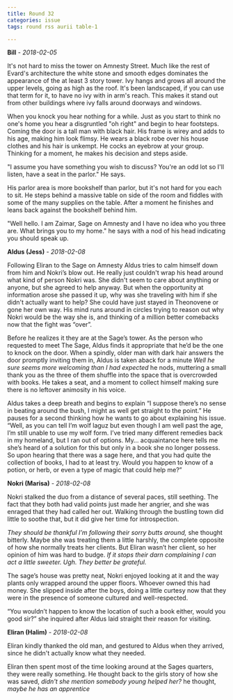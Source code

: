 ```yaml
---
title: Round 32
categories: issue
tags: round rss aurii table-1

---
```


**Bill** - *2018-02-05*

It's not hard to miss the tower on Amnesty Street. Much like the rest of Evard's architecture the white stone and smooth edges dominates the appearance of the at least 3 story tower. Ivy hangs and grows all around the upper levels, going as high as the roof. It's been landscaped, if you can use that term for it, to have no ivy with in arm's reach. This makes it stand out from other buildings where ivy falls around doorways and windows. 

When you knock you hear nothing for a while. Just as you start to think no one's home you hear a disgruntled "oh right" and begin to hear footsteps. Coming the door is a tall man with black hair. His frame is wirey and adds to his age, making him look flimsy. He wears a black robe over his house clothes and his hair is unkempt. He cocks an eyebrow at your group. Thinking for a moment, he makes his decision and steps aside.

"I assume you have something you wish to discuss? You're an odd lot so I'll listen, have a seat in the parlor." He says. 

His parlor area is more bookshelf than parlor, but it's not hard for you each to sit. He steps behind a massive table on side of the room and fiddles with some of the many supplies on the table. After a moment he finishes and leans back against the bookshelf behind him. 

"Well hello. I am Zaimar, Sage on Amnesty and I have no idea who you three are. What brings you to my home." he says with a nod of his head indicating you should speak up.

**Aldus (Jess)** - *2018-02-08*

Following Eliran to the Sage on Amnesty Aldus tries to calm himself down from him and Nokri’s blow out. He really just couldn't wrap his head around what kind of person Nokri was. She didn't seem to care about anything or anyone, but she agreed to help anyway. But when the opportunity at information arose she passed it up, why was she traveling with him if she didn't actually want to help? She could have just stayed in Theonovene or gone her own way. His mind runs around in circles trying to reason out why Nokri would be the way she is, and thinking of a million better comebacks now that the fight was “over”. 

Before he realizes it they are at the Sage’s tower. As the person who requested to meet The Sage, Aldus finds it appropriate that he’d be the one to knock on the door. When a spindly, older man with dark hair answers the door promptly inviting them in, Aldus is taken aback for a minute *Well he sure seems more welcoming than I had expected* he nods, muttering a small thank you as the three of them shuffle into the space that is overcrowded with books. He takes a seat, and a moment to collect himself making sure there is no leftover animosity in his voice. 

Aldus takes a deep breath and begins to explain “I suppose there’s no sense in beating around the bush, I might as well get straight to the point.” He pauses for a second thinking how he wants to go about explaining his issue. “Well, as you can tell I’m wolf laguz but even though I am well past the age, I’m still unable to use my wolf form. I’ve tried many different remedies back in my homeland, but I ran out of options. My… acquaintance here tells me she’s heard of a solution for this but only in a book she no longer possess. So upon hearing that there was a sage here, and that you had quite the collection of books, I had to at least try. Would you happen to know of a potion, or herb, or even a type of magic that could help me?”

**Nokri (Marisa)** - *2018-02-08*

Nokri stalked the duo from a distance of several paces, still seething. The fact that they both had valid points just made her angrier, and she was enraged that they had called her out. Walking through the bustling town did little to soothe that, but it did give her time for introspection. 

*They should be thankful I’m following their sorry butts around,* she thought bitterly. Maybe she was treating them a little harshly, the complete opposite of how she normally treats her clients. But Eliran wasn’t her client, so her opinion of him was hard to budge. *If it stops their darn complaining I can act a little sweeter. Ugh. They better be grateful.*

The sage’s house was pretty neat, Nokri enjoyed looking at it and the way plants only wrapped around the upper floors. Whoever owned this had money. She slipped inside after the boys, doing a little curtesy now that they were in the presence of someone cultured and well-respected. 

“You wouldn’t happen to know the location of such a book either, would you good sir?” she inquired after Aldus laid straight their reason for visiting.

**Eliran (Halim)** - *2018-02-08*

Eliran kindly thanked the old man, and gestured to Aldus when they arrived, since he didn't actually know what they needed. 

Eliran then spent most of the time looking around at the Sages quarters, they were really something. He thought back to the girls story of how she was saved, _didn't she mention somebody young helped her?_ he thought, _maybe he has an apprentice_



<!-- re.findall('a.*?(?=a|$)', t+'x') -->